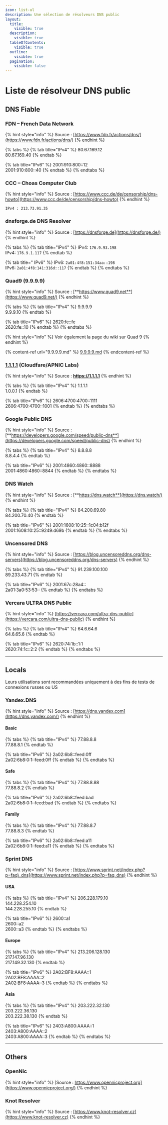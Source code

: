 ```yaml
---
icon: list-ul
description: Une sélection de résolveurs DNS public
layout:
  title:
    visible: true
  description:
    visible: true
  tableOfContents:
    visible: true
  outline:
    visible: true
  pagination:
    visible: false
---
```


# Liste de résolveur DNS public

## DNS Fiable

### **FDN – French Data Network**

{% hint style="info" %}
Source : [https://www.fdn.fr/actions/dns/](https://www.fdn.fr/actions/dns/)
{% endhint %}

{% tabs %}
{% tab title="IPv4" %}
80.67.169.12\
80.67.169.40
{% endtab %}

{% tab title="IPv6" %}
2001:910:800::12\
2001:910:800::40
{% endtab %}
{% endtabs %}

### **CCC – Choas Computer Club**

{% hint style="info" %}
Source : [https://www.ccc.de/de/censorship/dns-howto](https://www.ccc.de/de/censorship/dns-howto)
{% endhint %}

```
IPv4 : 213.73.91.35
```

### dnsforge.de DNS Resolver

{% hint style="info" %}
Source : [https://dnsforge.de](https://dnsforge.de/)
{% endhint %}

{% tabs %}
{% tab title="IPv4" %}
IPv4: `176.9.93.198`\
IPv4: `176.9.1.117`
{% endtab %}

{% tab title=" IPv6" %}
IPv6: `2a01:4f8:151:34aa::198`\
IPv6: `2a01:4f8:141:316d::117`
{% endtab %}
{% endtabs %}

### **Quad9 (9.9.9.9)**

{% hint style="info" %}
Source : [**https://www.quad9.net**](https://www.quad9.net/)
{% endhint %}

{% tabs %}
{% tab title="IPv4" %}
9.9.9.9\
9.9.9.10
{% endtab %}

{% tab title="IPv6" %}
2620:fe::fe\
2620:fe::10
{% endtab %}
{% endtabs %}

{% hint style="info" %}
Voir également la page du wiki sur Quad 9
{% endhint %}

{% content-ref url="9.9.9.9.md" %}
[9.9.9.9.md](9.9.9.9.md)
{% endcontent-ref %}

### [**1.1.1.1**](https://1.1.1.1/) **(Cloudfare/APNIC Labs)**

{% hint style="info" %}
Source : **https://1.1.1.1**
{% endhint %}

{% tabs %}
{% tab title="IPv4" %}
1.1.1.1\
1.0.0.1
{% endtab %}

{% tab title="IPv6" %}
2606:4700:4700::1111\
2606:4700:4700::1001
{% endtab %}
{% endtabs %}

### **Google Public DNS**

{% hint style="info" %}
Source : [**https://developers.google.com/speed/public-dns**](https://developers.google.com/speed/public-dns)
{% endhint %}

{% tabs %}
{% tab title="IPv4" %}
8.8.8.8\
8.8.4.4
{% endtab %}

{% tab title="IPv6" %}
2001:4860:4860::8888\
2001:4860:4860::8844
{% endtab %}
{% endtabs %}

### **DNS Watch**

{% hint style="info" %}
Source :  [**https://dns.watch**](https://dns.watch/)
{% endhint %}

{% tabs %}
{% tab title="IPv4" %}
84.200.69.80\
84.200.70.40
{% endtab %}

{% tab title="IPv6" %}
2001:1608:10:25::1c04:b12f\
2001:1608:10:25::9249:d69b
{% endtab %}
{% endtabs %}

### **Uncensored DNS**

{% hint style="info" %}
Source : [https://blog.uncensoreddns.org/dns-servers](https://blog.uncensoreddns.org/dns-servers)
{% endhint %}

{% tabs %}
{% tab title="IPv4" %}
91.239.100.100\
89.233.43.71
{% endtab %}

{% tab title="IPv6" %}
2001:67c:28a4::\
2a01:3a0:53:53::
{% endtab %}
{% endtabs %}

### Vercara ULTRA DNS Public

{% hint style="info" %}
[https://vercara.com/ultra-dns-public](https://vercara.com/ultra-dns-public)
{% endhint %}

{% tabs %}
{% tab title="IPv4" %}
64.6.64.6\
64.6.65.6
{% endtab %}

{% tab title="IPv6" %}
2620:74:1b::1:1\
2620:74:1c::2:2
{% endtab %}
{% endtabs %}

***

## **Locals**

Leurs utilisations sont recommandées uniquement à des fins de tests de connexions russes ou US

### **Yandex.DNS**

{% hint style="info" %}
Source : [https://dns.yandex.com](https://dns.yandex.com/)
{% endhint %}

#### Basic

{% tabs %}
{% tab title="IPv4" %}
77.88.8.8\
77.88.8.1
{% endtab %}

{% tab title="IPv6" %}
2a02:6b8::feed:0ff\
2a02:6b8:0:1::feed:0ff
{% endtab %}
{% endtabs %}

#### Safe

{% tabs %}
{% tab title="IPv4" %}
77.88.8.88\
77.88.8.2
{% endtab %}

{% tab title="IPv6" %}
2a02:6b8::feed:bad\
2a02:6b8:0:1::feed:bad
{% endtab %}
{% endtabs %}

#### Family

{% tabs %}
{% tab title="IPv4" %}
77.88.8.7\
77.88.8.3
{% endtab %}

{% tab title="IPv6" %}
2a02:6b8::feed:a11\
2a02:6b8:0:1::feed:a11
{% endtab %}
{% endtabs %}

### **Sprint DNS**

{% hint style="info" %}
Source : [https://www.sprint.net/index.php?p=faq\_dns](https://www.sprint.net/index.php?p=faq_dns)
{% endhint %}

#### USA

{% tabs %}
{% tab title="IPv4" %}
206.228.179.10\
144.228.254.10\
144.228.255.10
{% endtab %}

{% tab title="IPv6" %}
2600::a1\
2600::a2\
2600::a3
{% endtab %}
{% endtabs %}

#### Europe

{% tabs %}
{% tab title="IPv4" %}
213.206.128.130\
217.147.96.130\
217.149.32.130
{% endtab %}

{% tab title="IPv6" %}
2A02:BF8:AAAA::1\
2A02:BF8:AAAA::2\
2A02:BF8:AAAA::3
{% endtab %}
{% endtabs %}

#### Asia

{% tabs %}
{% tab title="IPv4" %}
203.222.32.130\
203.222.36.130\
203.222.38.130
{% endtab %}

{% tab title="IPv6" %}
2403:A800:AAAA::1\
2403:A800:AAAA::2\
2403:A800:AAAA::3
{% endtab %}
{% endtabs %}

***

## Others

### **OpenNic**

{% hint style="info" %}
&#x20;[Source : https://www.opennicproject.org](https://www.opennicproject.org/)
{% endhint %}

### **Knot Resolver**&#x20;

{% hint style="info" %}
Source : [https://www.knot-resolver.cz](https://www.knot-resolver.cz)
{% endhint %}
